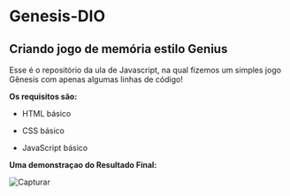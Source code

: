 # Genesis-DIO

## Criando jogo de memória estilo Genius

Esse é o repositório da ula de Javascript, na qual fizemos um simples jogo Gênesis com apenas algumas linhas de código!

**Os requisitos são:**
- HTML básico

- CSS básico

- JavaScript básico 

**Uma demonstraçao do Resultado Final:**


![Capturar](https://user-images.githubusercontent.com/88461178/177386200-22dee22f-65f8-4765-8060-ae0242610a1a.JPG)

